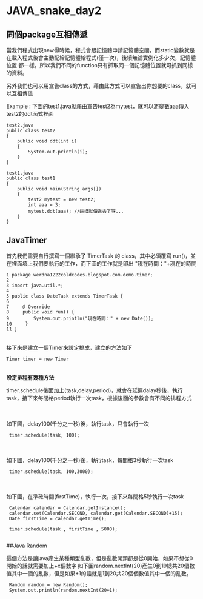 # JAVA_snake_day2

## 同個package互相傳遞

  當我們程式出現new得時候，程式會跟記憶體申請記憶體空間，而static變數就是在載入程式後會主動配給記憶體給程式(僅一次)，後續無論實例化多少次，記憶體位置   都一樣。所以我們不同的function只有抓取同一個記憶體位置就可抓到同樣的資料。
  
  另外我們也可以用宣告class的方式，藉由此方式可以宣告出你想要的class，就可以互相傳值
  
  Example : 下圖的test1.java就藉由宣告test2為mytest，就可以將變數aaa傳入test2的ddt函式裡面
  
  ```
  test2.java
  public class test2
  {
      public void ddt(int i)
      {
          System.out.println(i);
      }
  }

  test1.java
  public class test1
  {
      public void main(String args[])
      {
          test2 mytest = new test2;
          int aaa = 3;
          mytest.ddt(aaa); //這樣就傳進去了呀...
      }
  }
  ```
  
## JavaTimer
  
  首先我們需要自行撰寫一個繼承了 TimerTask 的 class，其中必須覆寫 run()，並在裡面填上我們要執行的工作，而下圖的工作就是印出 "現在時間："+現在的時間
  
  ```
  1 package werdna1222coldcodes.blogspot.com.demo.timer;
  2 
  3 import java.util.*;
  4 
  5 public class DateTask extends TimerTask {
  6     
  7     @ Override
  8     public void run() {
  9         System.out.println("現在時間：" + new Date());
 10     }
 11 }
  ```
  <br>
  接下來是建立一個Timer來設定排成，建立的方法如下
  
  ```
  Timer timer = new Timer
  ```
  <br>
  <strong>設定排程有幾種方法</strong>
  
  timer.schedule後面加上(task,delay,period)，就會在延遲dalay秒後，執行task，接下來每間格period執行一次task，根據後面的參數會有不同的排程方式
  
  <br><br>
  如下圖，delay100(千分之一秒)後，執行task，只會執行一次
  ```
   timer.schedule(task, 100);
  ```
  <br><br>
  如下圖，delay100(千分之一秒)後，執行task，每間格3秒執行一次task
  ```
   timer.schedule(task, 100,3000);
  ```
  <br><br>
  如下圖，在準確時間(firstTime)，執行一次，接下來每間格5秒執行一次task
  ```
   Calendar calendar = Calendar.getInstance();
   calendar.set(Calendar.SECOND, calendar.get(Calendar.SECOND)+15);
   Date firstTime = calendar.getTime();
   
   timer.schedule(task , firstTime , 5000);
   
  ```
  
  ##Java Random
  
   這個方法是讓java產生某種類型亂數，但是亂數開頭都是從0開始，如果不想從0開始的話就需要加上+x個數字
   如下圖random.nextInt(20)產生0到19總共20個數值其中一個的亂數，但是如果+1的話就是1到20共20個個數值其中一個的亂數。
   ```
    Random random = new Random();
    System.out.println(random.nextInt(20+1);
   ```
